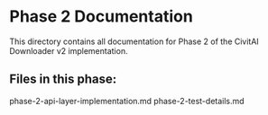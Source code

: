 # Phase 2 Documentation

This directory contains all documentation for Phase 2 of the CivitAI Downloader v2 implementation.

## Files in this phase:
phase-2-api-layer-implementation.md
phase-2-test-details.md
